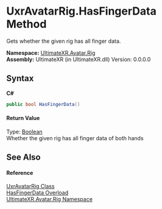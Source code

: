 # UxrAvatarRig.HasFingerData Method 
 

Gets whether the given rig has all finger data.

**Namespace:**&nbsp;<a href="N_UltimateXR_Avatar_Rig">UltimateXR.Avatar.Rig</a><br />**Assembly:**&nbsp;UltimateXR (in UltimateXR.dll) Version: 0.0.0.0

## Syntax

**C#**<br />
``` C#
public bool HasFingerData()
```


#### Return Value
Type: <a href="https://docs.microsoft.com/dotnet/api/system.boolean" target="_blank" rel="noopener noreferrer">Boolean</a><br />Whether the given rig has all finger data of both hands

## See Also


#### Reference
<a href="T_UltimateXR_Avatar_Rig_UxrAvatarRig">UxrAvatarRig Class</a><br /><a href="Overload_UltimateXR_Avatar_Rig_UxrAvatarRig_HasFingerData">HasFingerData Overload</a><br /><a href="N_UltimateXR_Avatar_Rig">UltimateXR.Avatar.Rig Namespace</a><br />